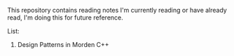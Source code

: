 This repository contains reading notes I'm currently reading or have already read, I'm doing this for future reference.

List:

1. Design Patterns in Morden C++
